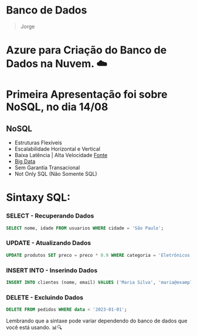 # Banco de Dados
> Jorge

# Azure para Criação do Banco de Dados na Nuvem. ☁️

# Primeira Apresentação foi sobre NoSQL, no dia 14/08
## NoSQL
- Estruturas Flexíveis
- Escalabilidade Horizontal e Vertical
- Baixa Latência | Alta Velocidade [Fonte](https://tudosobrehospedagemdesites.com.br/latencia-servidor-o-que-e-como-medir/)
- [Big Data](https://www.oracle.com/br/big-data/what-is-big-data/)
- Sem Garantia Transacional
- Not Only SQL (Não Somente SQL)

# Sintaxy SQL:

### SELECT - Recuperando Dados
```sql
SELECT nome, idade FROM usuarios WHERE cidade = 'São Paulo';
```

### UPDATE - Atualizando Dados
```sql
UPDATE produtos SET preco = preco * 0.9 WHERE categoria = 'Eletrônicos';
```

### INSERT INTO - Inserindo Dados
```sql
INSERT INTO clientes (nome, email) VALUES ('Maria Silva', 'maria@example.com');
```

### DELETE - Excluindo Dados
```sql
DELETE FROM pedidos WHERE data < '2023-01-01';
```

Lembrando que a sintaxe pode variar dependendo do banco de dados que você está usando. 📊🔍
```
